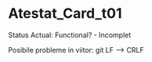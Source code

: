 # Atestat_Card_t01

Status Actual: Functional? - Incomplet

Posibile probleme in viitor: git LF --> CRLF

